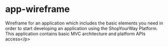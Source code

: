 app-wireframe
=============

Wireframe for an application which includes the basic elements you need in order to start developing an application using the ShopYourWay Platform.  This application contains basic MVC architecture and platform APIs access&lt;/p> 